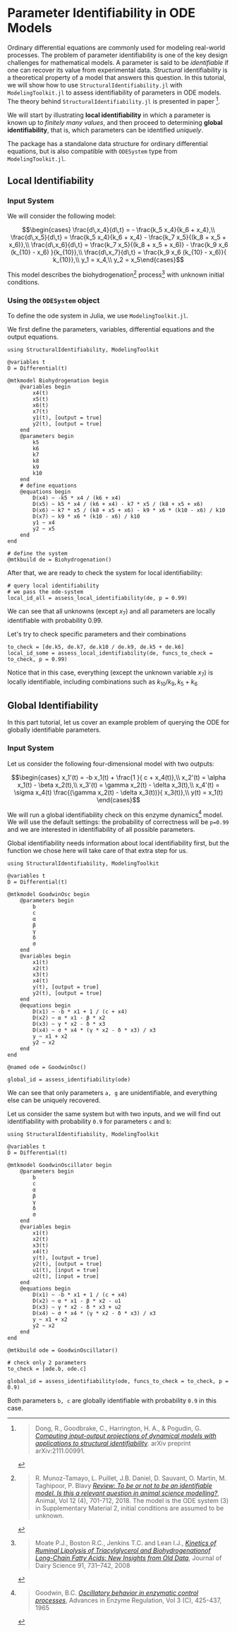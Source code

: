 # Parameter Identifiability in ODE Models

Ordinary differential equations are commonly used for modeling real-world processes. The problem of parameter identifiability is one of the key design challenges for mathematical models. A parameter is said to be _identifiable_ if one can recover its value from experimental data. _Structural_ identifiability is a theoretical property of a model that answers this question. In this tutorial, we will show how to use `StructuralIdentifiability.jl` with `ModelingToolkit.jl` to assess identifiability of parameters in ODE models. The theory behind `StructuralIdentifiability.jl` is presented in paper [^4].

We will start by illustrating **local identifiability** in which a parameter is known up to _finitely many values_, and then proceed to determining **global identifiability**, that is, which parameters can be identified _uniquely_.

The package has a standalone data structure for ordinary differential equations, but is also compatible with `ODESystem` type from `ModelingToolkit.jl`.

## Local Identifiability

### Input System

We will consider the following model:

$$\begin{cases}
\frac{d\,x_4}{d\,t} = - \frac{k_5 x_4}{k_6 + x_4},\\
\frac{d\,x_5}{d\,t} = \frac{k_5 x_4}{k_6 + x_4} - \frac{k_7 x_5}{(k_8 + x_5 + x_6)},\\
\frac{d\,x_6}{d\,t} = \frac{k_7 x_5}{(k_8 + x_5 + x_6)} - \frac{k_9  x_6  (k_{10} - x_6) }{k_{10}},\\
\frac{d\,x_7}{d\,t} = \frac{k_9  x_6  (k_{10} - x_6)}{ k_{10}},\\
y_1 = x_4,\\
y_2 = x_5\end{cases}$$

This model describes the biohydrogenation[^1] process[^2] with unknown initial conditions.

### Using the `ODESystem` object

To define the ode system in Julia, we use `ModelingToolkit.jl`.

We first define the parameters, variables, differential equations and the output equations.

```@example SI
using StructuralIdentifiability, ModelingToolkit

@variables t
D = Differential(t)

@mtkmodel Biohydrogenation begin
    @variables begin
        x4(t)
        x5(t)
        x6(t)
        x7(t)
        y1(t), [output = true]
        y2(t), [output = true]
    end
    @parameters begin
        k5
        k6
        k7
        k8
        k9
        k10
    end
    # define equations
    @equations begin
        D(x4) ~ -k5 * x4 / (k6 + x4)
        D(x5) ~ k5 * x4 / (k6 + x4) - k7 * x5 / (k8 + x5 + x6)
        D(x6) ~ k7 * x5 / (k8 + x5 + x6) - k9 * x6 * (k10 - x6) / k10
        D(x7) ~ k9 * x6 * (k10 - x6) / k10
        y1 ~ x4
        y2 ~ x5
    end
end

# define the system
@mtkbuild de = Biohydrogenation()
```

After that, we are ready to check the system for local identifiability:

```@example SI
# query local identifiability
# we pass the ode-system
local_id_all = assess_local_identifiability(de, p = 0.99)
```

We can see that all unknowns (except $x_7$) and all parameters are locally identifiable with probability 0.99.

Let's try to check specific parameters and their combinations

```@example SI
to_check = [de.k5, de.k7, de.k10 / de.k9, de.k5 + de.k6]
local_id_some = assess_local_identifiability(de, funcs_to_check = to_check, p = 0.99)
```

Notice that in this case, everything (except the unknown variable $x_7$) is locally identifiable, including combinations such as $k_{10}/k_9, k_5+k_6$

## Global Identifiability

In this part tutorial, let us cover an example problem of querying the ODE for globally identifiable parameters.

### Input System

Let us consider the following four-dimensional model with two outputs:

$$\begin{cases}
x_1'(t) = -b  x_1(t) + \frac{1 }{ c + x_4(t)},\\
x_2'(t) = \alpha  x_1(t) - \beta  x_2(t),\\
x_3'(t) = \gamma  x_2(t) - \delta  x_3(t),\\
x_4'(t) = \sigma  x_4(t)  \frac{(\gamma x_2(t) - \delta x_3(t))}{ x_3(t)},\\
y(t) = x_1(t)
\end{cases}$$

We will run a global identifiability check on this enzyme dynamics[^3] model. We will use the default settings: the probability of correctness will be `p=0.99` and we are interested in identifiability of all possible parameters.

Global identifiability needs information about local identifiability first, but the function we chose here will take care of that extra step for us.

```@example SI2
using StructuralIdentifiability, ModelingToolkit

@variables t
D = Differential(t)

@mtkmodel GoodwinOsc begin
    @parameters begin
        b
        c
        α
        β
        γ
        δ
        σ
    end
    @variables begin
        x1(t)
        x2(t)
        x3(t)
        x4(t)
        y(t), [output = true]
        y2(t), [output = true]
    end
    @equations begin
        D(x1) ~ -b * x1 + 1 / (c + x4)
        D(x2) ~ α * x1 - β * x2
        D(x3) ~ γ * x2 - δ * x3
        D(x4) ~ σ * x4 * (γ * x2 - δ * x3) / x3
        y ~ x1 + x2
        y2 ~ x2
    end
end

@named ode = GoodwinOsc()

global_id = assess_identifiability(ode)
```

We can see that only parameters `a, g` are unidentifiable, and everything else can be uniquely recovered.

Let us consider the same system but with two inputs, and we will find out identifiability with probability `0.9` for parameters `c` and `b`:

```@example SI3
using StructuralIdentifiability, ModelingToolkit

@variables t
D = Differential(t)

@mtkmodel GoodwinOscillator begin
    @parameters begin
        b
        c
        α
        β
        γ
        δ
        σ
    end
    @variables begin
        x1(t)
        x2(t)
        x3(t)
        x4(t)
        y(t), [output = true]
        y2(t), [output = true]
        u1(t), [input = true]
        u2(t), [input = true]
    end
    @equations begin
        D(x1) ~ -b * x1 + 1 / (c + x4)
        D(x2) ~ α * x1 - β * x2 - u1
        D(x3) ~ γ * x2 - δ * x3 + u2
        D(x4) ~ σ * x4 * (γ * x2 - δ * x3) / x3
        y ~ x1 + x2
        y2 ~ x2
    end
end

@mtkbuild ode = GoodwinOscillator()

# check only 2 parameters
to_check = [ode.b, ode.c]

global_id = assess_identifiability(ode, funcs_to_check = to_check, p = 0.9)
```

Both parameters `b, c` are globally identifiable with probability `0.9` in this case.

[^1]: > R. Munoz-Tamayo, L. Puillet, J.B. Daniel, D. Sauvant, O. Martin, M. Taghipoor, P. Blavy [*Review: To be or not to be an identifiable model. Is this a relevant question in animal science modelling?*](https://doi.org/10.1017/S1751731117002774), Animal, Vol 12 (4), 701-712, 2018. The model is the ODE system (3) in Supplementary Material 2, initial conditions are assumed to be unknown.
[^2]: > Moate P.J., Boston R.C., Jenkins T.C. and Lean I.J., [*Kinetics of Ruminal Lipolysis of Triacylglycerol and Biohydrogenationof Long-Chain Fatty Acids: New Insights from Old Data*](https://doi.org/10.3168/jds.2007-0398), Journal of Dairy Science 91, 731–742, 2008
[^3]: > Goodwin, B.C. [*Oscillatory behavior in enzymatic control processes*](https://doi.org/10.1016/0065-2571(65)90067-1), Advances in Enzyme Regulation, Vol 3 (C), 425-437, 1965
[^4]: > Dong, R., Goodbrake, C., Harrington, H. A., & Pogudin, G. [*Computing input-output projections of dynamical models with applications to structural identifiability*](https://arxiv.org/pdf/2111.00991). arXiv preprint arXiv:2111.00991.
